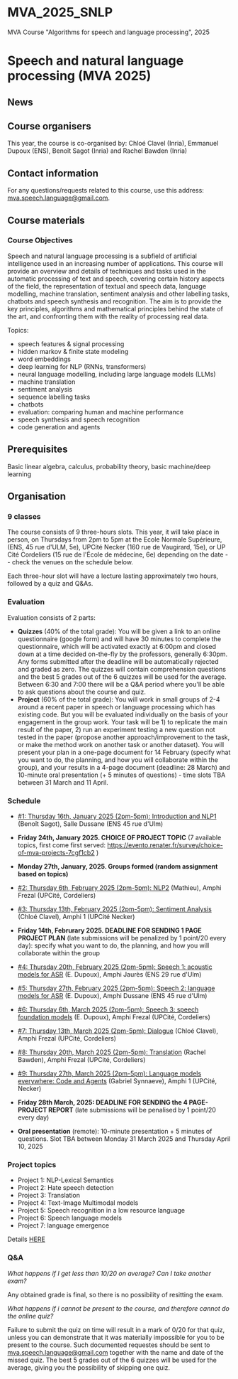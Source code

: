 # MVA_2025_SNLP
MVA Course "Algorithms for speech and language processing", 2025 

# Speech and natural language processing (MVA 2025)

## News


## Course organisers

This year, the course is co-organised by: Chloé Clavel (Inria), Emmanuel Dupoux (ENS), Benoît Sagot (Inria) and Rachel Bawden (Inria) 


## Contact information

For any questions/requests related to this course, use this address: mva.speech.language@gmail.com.

## Course materials

### Course Objectives

Speech and natural language processing is a subfield of artificial intelligence used in an increasing number of applications. This course will provide an overview and details of techniques and tasks used in the automatic processing of text and speech, covering certain history aspects of the field, the representation of textual and speech data, language modelling, machine translation, sentiment analysis and other labelling tasks, chatbots and speech synthesis and recognition. The aim is to provide the key principles, algorithms and mathematical principles behind the state of the art, and confronting them with the reality of processing real data. 

Topics:

- speech features & signal processing
- hidden markov & finite state modeling
- word embeddings
- deep learning for NLP (RNNs, transformers)
- neural language modelling, including large language models (LLMs)
- machine translation
- sentiment analysis
- sequence labelling tasks
- chatbots
- evaluation: comparing human and machine performance
- speech synthesis and speech recognition
- code generation and agents


## Prerequisites

Basic linear algebra, calculus, probability theory, basic machine/deep learning

## Organisation

### 9 classes

The course consists of 9 three-hours slots. This year, it will take place in person, on Thursdays from 2pm to 5pm at the Ecole Normale Supérieure, (ENS, 45 rue d'ULM, 5e), UPCité Necker (160 rue de Vaugirard, 15e), or UP Cité Cordeliers (15 rue de l'École de médecine, 6e) depending on the date -- check the venues on the schedule below.

Each three-hour slot will have a lecture lasting approximately two hours, followed by a quiz and Q&As.

### Evaluation

Evaluation consists of 2 parts:
- **Quizzes** (40% of the total grade): You will be given a link to an online questionnaire (google form) and will have 30 minutes to complete the questionnaire, which will be activated exactly at 6:00pm and closed down at a time decided on-the-fly by the professors, generally 6:30pm. Any forms submitted after the deadline will be automatically rejected and graded as zero. The quizzes will contain comprehension questions and the best 5 grades out of the 6 quizzes will be used for the average. Between 6:30 and 7:00 there will be a Q&A period where you'll be able to ask questions about the course and quiz.
- **Project** (60% of the total grade): You will work in small groups of 2-4 around a recent paper in speech or language processing which has existing code. But you will be evaluated individually on the basis of your engagement in the group work. Your task will be 1) to replicate the main result of the paper, 2) run an experiment testing a new question not tested in the paper (propose another approach/improvement to the task, or make the method work on another task or another dataset). You will present your plan in a one-page document for 14 February (specify what you want to do, the planning, and how you will collaborate within the group), and your results in a 4-page document (deadline: 28 March) and 10-minute oral presentation (+ 5 minutes of questions) - time slots TBA between 31 March and 11 April.

### Schedule

- [#1: Thursday  16th, January  2025 (2pm-5pm): Introduction and NLP1](https://github.com/chloedaphne/MVA_2025_SNLP/tree/main/Course_%231) (Benoît Sagot), Salle Dussane (ENS 45 rue d'Ulm)
- **Friday 24th, January 2025. CHOICE OF PROJECT TOPIC** (7 available topics, first come first served: https://evento.renater.fr/survey/choice-of-mva-projects-7cgf1cb2 )  
- **Monday 27th, January, 2025. Groups formed (random assignment based on topics)**
- [#2: Thursday 6th, February 2025 (2pm-5pm): NLP2](https://github.com/chloedaphne/MVA_2025_SNLP/tree/main/Course_%232) (Mathieu), Amphi Frezal (UPCité, Cordeliers)
- [#3: Thursday 13th, February 2025 (2pm-5pm): Sentiment Analysis](https://github.com/chloedaphne/MVA_2025_SNLP/tree/main/Course_%233) (Chloé Clavel), Amphi 1 (UPCité Necker)
- **Friday 14th, Februrary 2025. DEADLINE FOR SENDING 1 PAGE PROJECT PLAN**  (late submissions will be penalized by 1 point/20 every day): specify what you want to do, the planning, and how you will collaborate within the group
- [#4: Thursday 20th, February 2025 (2pm-5pm): Speech 1: acoustic models for ASR](https://github.com/chloedaphne/MVA_2025_SNLP/tree/main/Course_%234) (E. Dupoux), Amphi Jaurès (ENS 29 rue d'Ulm)
- [#5: Thursday 27th, February 2025 (2pm-5pm): Speech 2: language models for ASR](https://github.com/chloedaphne/MVA_2025_SNLP/tree/main/Course_%235) (E. Dupoux), Amphi Dussane (ENS 45 rue d'Ulm)
- [#6: Thursday 6th, March 2025 (2pm-5pm): Speech 3: speech foundation models](https://github.com/chloedaphne/MVA_2025_SNLP/tree/main/Course_%236) (E. Dupoux), Amphi Frezal (UPCité, Cordeliers)

- [#7: Thursday 13th, March 2025 (2pm-5pm): Dialogue](https://github.com/chloedaphne/MVA_2025_SNLP/tree/main/Course_%237) (Chloé Clavel), Amphi Frezal (UPCité, Cordeliers)
- [#8: Thursday 20th, March 2025 (2pm-5pm): Translation](https://github.com/chloedaphne/MVA_2025_SNLP/tree/main/Course_%238) (Rachel Bawden), Amphi Frezal (UPCité, Cordeliers)
- [#9: Thursday 27th, March 2025 (2pm-5pm): Language models everywhere: Code and Agents](https://github.com/chloedaphne/MVA_2025_SNLP/tree/main/Course_%239) (Gabriel Synnaeve), Amphi 1 (UPCité, Necker)

- **Friday 28th March, 2025: DEADLINE FOR SENDING the 4 PAGE-PROJECT REPORT** (late submissions will be penalised by 1 point/20 every day)

- **Oral presentation** (remote): 10-minute presentation + 5 minutes of questions. Slot TBA between Monday 31 March 2025 and Thursday April 10, 2025


### Project topics

- Project 1:  NLP-Lexical Semantics 
- Project 2: Hate speech detection 
- Project 3: Translation 
- Project 4: Text-Image Multimodal models
- Project 5: Speech recognition in a low resource language
- Project 6: Speech language models
- Project 7: language emergence

Details [HERE](https://github.com/chloedaphne/MVA_2025_SNLP/tree/main/Project_topics) 

### Q&A

_What happens if I get less than 10/20 on average? Can I take another exam?_

Any obtained grade is final, so there is no possibility of resitting the exam.

_What happens if i cannot be present to the course, and therefore cannot do the online quiz?_

Failure to submit the quiz on time will result in a mark of 0/20 for that quiz, unless you can demonstrate that it was materially impossible for you to be present to the course. Such documented requestes should be sent to mva.speech.language@gmail.com together with the name and date of the missed quiz. The best 5 grades out of the 6 quizzes will be used for the average, giving you the possibility of skipping one quiz.



